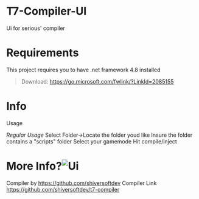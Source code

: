 # T7-Compiler-UI
Ui for serious' compiler

# Requirements
This project requires you to have .net framework 4.8 installed
> Download: https://go.microsoft.com/fwlink/?LinkId=2085155 


# Info
Usage 

*Regular Usage*
Select Folder->Locate the folder youd like
Insure the folder contains a "scripts" folder
Select your gamemode
Hit compile/inject

# More Info?![Ui](https://github.com/ssnob/T7-Compiler-UI/blob/main/GitHub_Assets/Loader.png)

Compiler by https://github.com/shiversoftdev 
Compiler Link https://github.com/shiversoftdev/t7-compiler
